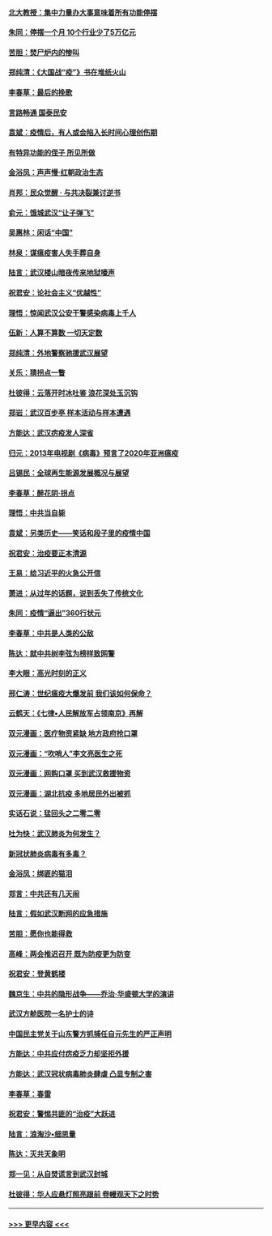 #### [北大教授：集中力量办大事意味着所有功能停摆](../pages/nsc993/n11904800.md?t=03010602) 
#### [朱同：停摆一个月 10个行业少了5万亿元](../pages/nsc993/n11904498.md?t=03010602) 
#### [苦胆：焚尸炉内的惨叫](../pages/nsc993/n11904479.md?t=03010602) 
#### [郑纯清：《大国战“疫”》书在堆纸火山](../pages/nsc993/n11904450.md?t=03010602) 
#### [李春草：最后的挽歌](../pages/nsc993/n11904441.md?t=03010602) 
#### [言路畅通 国泰民安](../pages/nsc993/n11904222.md?t=03010602) 
#### [袁斌：疫情后，有人或会陷入长时间心理创伤期](../pages/nsc993/n11901514.md?t=03010602) 
#### [有特异功能的侄子 所见所做](../pages/nsc993/n11901154.md?t=03010602) 
#### [金浴凤：声声慢‧红朝政治生态](../pages/nsc993/n11899553.md?t=03010602) 
#### [肖邦：民众觉醒 · 与共决裂兼讨逆书](../pages/nsc993/n11898435.md?t=03010602) 
#### [俞元：饿城武汉“让子弹飞”](../pages/nsc993/n11898344.md?t=03010602) 
#### [吴惠林：闲话“中国”](../pages/nsc993/n11898182.md?t=03010602) 
#### [林泉：谋瘟疫害人失手葬自身](../pages/nsc993/n11897892.md?t=03010602) 
#### [陆言：武汉楼山暗夜传来地狱嚎声](../pages/nsc993/n11897033.md?t=03010602) 
#### [祝君安：论社会主义“优越性”](../pages/nsc993/n11897005.md?t=03010602) 
#### [理悟：惊闻武汉公安干警感染病毒上千人](../pages/nsc993/n11896947.md?t=03010602) 
#### [伍新：人算不算数 一切天定数](../pages/nsc993/n11893372.md?t=03010602) 
#### [郑纯清：外地警察驰援武汉展望](../pages/nsc993/n11893115.md?t=03010602) 
#### [关乐：猜拐点一瞥](../pages/nsc993/n11893020.md?t=03010602) 
#### [杜彼得：云落开时冰吐鉴 浪花深处玉沉钩](../pages/nsc993/n11892107.md?t=03010602) 
#### [郑岩：武汉百步亭 样本活动与样本遭遇](../pages/nsc993/n11892310.md?t=03010602) 
#### [方能达：武汉疠疫发人深省](../pages/nsc993/n11891376.md?t=03010602) 
#### [归元：2013年电视剧《病毒》预言了2020年亚洲瘟疫](../pages/nsc993/n11891126.md?t=03010602) 
#### [吕锡民：全球再生能源发展概况与展望](../pages/nsc993/n11890613.md?t=03010602) 
#### [李春草：醉花阴·拐点](../pages/nsc993/n11890567.md?t=03010602) 
#### [理悟：中共当自毙](../pages/nsc993/n11890559.md?t=03010602) 
#### [袁斌：另类历史——笑话和段子里的疫情中国](../pages/nsc993/n11889243.md?t=03010602) 
#### [祝君安：治疫要正本清源](../pages/nsc993/n11889085.md?t=03010602) 
#### [王易：给习近平的火急公开信](../pages/nsc993/n11888225.md?t=03010602) 
#### [萧进：从过年的话题，说到丢失了传统文化](../pages/nsc993/n11887732.md?t=03010602) 
#### [朱同：疫情“逼出”360行状元](../pages/nsc993/n11887678.md?t=03010602) 
#### [李春草：中共是人类的公敌](../pages/nsc993/n11887656.md?t=03010602) 
#### [陈达：就中共树李弦为榜样致网警](../pages/nsc993/n11887625.md?t=03010602) 
#### [李大眼：高光时刻的正义](../pages/nsc993/n11887585.md?t=03010602) 
#### [邢仁涛：世纪瘟疫大爆发前 我们该如何保命？](../pages/nsc993/n11887535.md?t=03010602) 
#### [云鹤天：《七律▪人民解放军占领南京》再解](../pages/nsc993/n11887524.md?t=03010602) 
#### [双元漫画：医疗物资紧缺 地方政府抢口罩](../pages/nsc993/n11884744.md?t=03010602) 
#### [双元漫画：“吹哨人”李文亮医生之死](../pages/nsc993/n11884705.md?t=03010602) 
#### [双元漫画：网购口罩 买到武汉救援物资](../pages/nsc993/n11884670.md?t=03010602) 
#### [双元漫画：湖北抗疫 多地居民外出被抓](../pages/nsc993/n11884643.md?t=03010602) 
#### [实话石说：猛回头之二零二零](../pages/nsc993/n11883968.md?t=03010602) 
#### [吐为快：武汉肺炎为何发生？](../pages/nsc993/n11882180.md?t=03010602) 
#### [新冠状肺炎病毒有多毒？](../pages/nsc993/n11881790.md?t=03010602) 
#### [金浴凤：绑匪的猫泪](../pages/nsc993/n11880664.md?t=03010602) 
#### [郑言：中共还有几天闹](../pages/nsc993/n11880645.md?t=03010602) 
#### [陆言：假如武汉断网的应急措施](../pages/nsc993/n11880619.md?t=03010602) 
#### [苦胆：愿你也能得救](../pages/nsc993/n11880601.md?t=03010602) 
#### [高峰：两会推迟召开  既为防疫更为防变](../pages/nsc993/n11879977.md?t=03010602) 
#### [祝君安：登黄鹤楼](../pages/nsc993/n11880583.md?t=03010602) 
#### [魏京生：中共的隐形战争——乔治‧华盛顿大学的演讲](../pages/nsc993/n11879765.md?t=03010602) 
#### [武汉方舱医院一名护士的诗](../pages/nsc993/n11878480.md?t=03010602) 
#### [中国民主党关于山东警方抓捕任自元先生的严正声明](../pages/nsc993/n11877506.md?t=03010602) 
#### [方能达：中共应付疠疫乏力却坚拒外援](../pages/nsc993/n11877497.md?t=03010602) 
#### [方能达：武汉冠状病毒肺炎肆虐 凸显专制之害](../pages/nsc993/n11877475.md?t=03010602) 
#### [李春草：春雷](../pages/nsc993/n11876287.md?t=03010602) 
#### [祝君安：警惕共匪的“治疫”大跃进](../pages/nsc993/n11876084.md?t=03010602) 
#### [陆言：浪淘沙•细思量](../pages/nsc993/n11876071.md?t=03010602) 
#### [陈达：灭共天象明](../pages/nsc993/n11876063.md?t=03010602) 
#### [郑一见：从自焚谎言到武汉封城](../pages/nsc993/n11875621.md?t=03010602) 
#### [杜彼得：华人应悬灯照亮跟前 卷幔观天下之时势](../pages/nsc993/n11874822.md?t=03010602) 

----
#### [ >>> 更早内容 <<< ](../indexes/nsc993-earlier.md)
